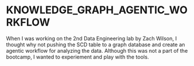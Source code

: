 # KNOWLEDGE_GRAPH_AGENTIC_WORKFLOW
When I was working on the 2nd Data Engineering lab by Zach Wilson, I thought why not pushing the SCD table to a graph database and create an agentic workflow for analyzing the data. Although this was not a part of the bootcamp, I wanted to experiement and play with the tools.
